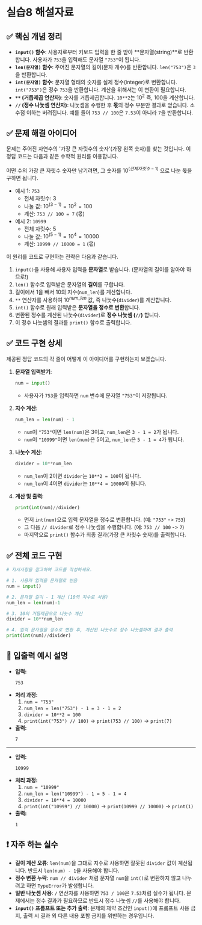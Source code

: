 # 실습8 해설자료
## ✅ 핵심 개념 정리
* **`input()` 함수**: 사용자로부터 키보드 입력을 한 줄 받아 **문자열(string)**로 반환합니다. 사용자가 `753`을 입력해도 문자열 `"753"`이 됩니다.
* **`len(문자열)` 함수**: 주어진 문자열의 길이(문자 개수)를 반환합니다. `len("753")`은 `3`을 반환합니다.
* **`int(문자열)` 함수**: 문자열 형태의 숫자를 실제 정수(integer)로 변환합니다. `int("753")`은 정수 `753`을 반환합니다. 계산을 위해서는 이 변환이 필요합니다.
* **`**` (거듭제곱 연산자)**: 숫자를 거듭제곱합니다. `10**2`는 $10^2$ 즉, 100을 계산합니다.
* **`//` (정수 나눗셈 연산자)**: 나눗셈을 수행한 후 **몫**의 정수 부분만 결과로 얻습니다. 소수점 이하는 버려집니다. 예를 들어 `753 // 100`은 `7.53`이 아니라 `7`을 반환합니다.

## ✅ 문제 해결 아이디어

문제는 주어진 자연수의 '가장 큰 자릿수의 숫자'(가장 왼쪽 숫자)를 찾는 것입니다. 이 정답 코드는 다음과 같은 수학적 원리를 이용합니다.

어떤 수의 가장 큰 자릿수 숫자만 남기려면, 그 숫자를 $10^{(전체 자릿수 - 1)}$ 으로 나눈 몫을 구하면 됩니다.

* 예시 1: `753`
    * 전체 자릿수: 3
    * 나눌 값: $10^{(3-1)} = 10^2 = 100$
    * 계산: `753 // 100 = 7` (몫)
* 예시 2: `10999`
    * 전체 자릿수: 5
    * 나눌 값: $10^{(5-1)} = 10^4 = 10000$
    * 계산: `10999 // 10000 = 1` (몫)

이 원리를 코드로 구현하는 전략은 다음과 같습니다.

1.  `input()`을 사용해 사용자 입력을 **문자열**로 받습니다. (문자열의 길이를 알아야 하므로!)
2.  `len()` 함수로 입력받은 문자열의 **길이**를 구합니다.
3.  길이에서 1을 빼서 $10$의 지수(`num_len`)를 계산합니다.
4.  `**` 연산자를 사용하여 $10^{num\_len}$ 값, 즉 나눗수(`divider`)를 계산합니다.
5.  `int()` 함수로 원래 입력받은 **문자열을 정수로 변환**합니다.
6.  변환된 정수를 계산된 나눗수(`divider`)로 **정수 나눗셈 (`//`)** 합니다.
7.  이 정수 나눗셈의 결과를 `print()` 함수로 출력합니다.

## ✅ 코드 구현 상세

제공된 정답 코드의 각 줄이 어떻게 이 아이디어를 구현하는지 보겠습니다.

1.  **문자열 입력받기**:
    ```python
    num = input()
    ```
    * 사용자가 `753`을 입력하면 `num` 변수에 문자열 `"753"`이 저장됩니다.

2.  **지수 계산**:
    ```python
    num_len = len(num) - 1
    ```
    * `num`이 `"753"`이면 `len(num)`은 3이고, `num_len`은 `3 - 1 = 2`가 됩니다.
    * `num`이 `"10999"`이면 `len(num)`은 5이고, `num_len`은 `5 - 1 = 4`가 됩니다.

3.  **나눗수 계산**:
    ```python
    divider = 10**num_len
    ```
    * `num_len`이 2이면 `divider`는 `10**2 = 100`이 됩니다.
    * `num_len`이 4이면 `divider`는 `10**4 = 10000`이 됩니다.

4.  **계산 및 출력**:
    ```python
    print(int(num)//divider)
    ```
    * 먼저 `int(num)`으로 입력 문자열을 정수로 변환합니다. (예: `"753"` -> `753`)
    * 그 다음 `// divider`로 정수 나눗셈을 수행합니다. (예: `753 // 100` -> `7`)
    * 마지막으로 `print()` 함수가 최종 결과(가장 큰 자릿수 숫자)를 출력합니다.

## ✅ 전체 코드 구현

```python
# 지시사항을 참고하여 코드를 작성하세요.

# 1. 사용자 입력을 문자열로 받음
num = input()

# 2. 문자열 길이 - 1 계산 (10의 지수로 사용)
num_len = len(num)-1

# 3. 10의 거듭제곱으로 나눗수 계산
divider = 10**num_len

# 4. 입력 문자열을 정수로 변환 후, 계산된 나눗수로 정수 나눗셈하여 결과 출력
print(int(num)//divider)
```

## 🧾 입출력 예시 설명

* **입력:**
  ```
  753
  ```
* **처리 과정:**
    1. `num = "753"`
    2. `num_len = len("753") - 1 = 3 - 1 = 2`
    3. `divider = 10**2 = 100`
    4. `print(int("753") // 100)` -> `print(753 // 100)` -> `print(7)`
* **출력:**
  ```
  7
  ```

---

* **입력:**
  ```
  10999
  ```
* **처리 과정:**
    1. `num = "10999"`
    2. `num_len = len("10999") - 1 = 5 - 1 = 4`
    3. `divider = 10**4 = 10000`
    4. `print(int("10999") // 10000)` -> `print(10999 // 10000)` -> `print(1)`
* **출력:**
  ```
  1
  ```

## ❗ 자주 하는 실수

* **길이 계산 오류**: `len(num)`을 그대로 지수로 사용하면 잘못된 `divider` 값이 계산됩니다. 반드시 `len(num) - 1`을 사용해야 합니다.
* **정수 변환 누락**: `num // divider` 처럼 문자열 `num`을 `int()`로 변환하지 않고 나누려고 하면 `TypeError`가 발생합니다.
* **일반 나눗셈 사용**: `/` 연산자를 사용하면 `753 / 100`은 `7.53`처럼 실수가 됩니다. 문제에서는 정수 결과가 필요하므로 반드시 정수 나눗셈 `//`를 사용해야 합니다.
* **`input()` 프롬프트 또는 추가 출력**: 문제의 제약 조건인 `input()`에 프롬프트 사용 금지, 출력 시 결과 외 다른 내용 포함 금지를 위반하는 경우입니다.